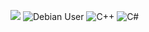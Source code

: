 ![](https://i.gifer.com/6Lyj.gif)
![Debian User](https://i.imgur.com/FtXSgAw.png) ![C++](https://i.imgur.com/NboZjCv.png) ![C#](https://i.imgur.com/ZFKOSZW.png)

